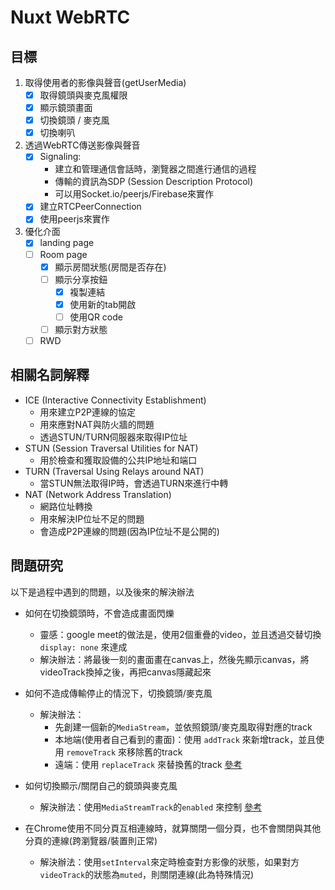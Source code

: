 # Nuxt WebRTC

## 目標

1. 取得使用者的影像與聲音(getUserMedia)
    - [x] 取得鏡頭與麥克風權限
    - [x] 顯示鏡頭畫面
    - [x] 切換鏡頭 / 麥克風
    - [x] 切換喇叭
2. 透過WebRTC傳送影像與聲音
    - [x] Signaling:
      - 建立和管理通信會話時，瀏覽器之間進行通信的過程
      - 傳輸的資訊為SDP (Session Description Protocol)
      - 可以用Socket.io/peerjs/Firebase來實作
    - [x] 建立RTCPeerConnection
    - [x] 使用peerjs來實作
3. 優化介面
    - [x] landing page
    - [ ] Room page
      - [x] 顯示房間狀態(房間是否存在)
      - [ ] 顯示分享按鈕
        - [x] 複製連結
        - [x] 使用新的tab開啟
        - [ ] 使用QR code
      - [ ] 顯示對方狀態
    - [ ] RWD

## 相關名詞解釋
- ICE (Interactive Connectivity Establishment)
  - 用來建立P2P連線的協定
  - 用來應對NAT與防火牆的問題
  - 透過STUN/TURN伺服器來取得IP位址
- STUN (Session Traversal Utilities for NAT)
  - 用於檢查和獲取設備的公共IP地址和端口
- TURN (Traversal Using Relays around NAT)
  - 當STUN無法取得IP時，會透過TURN來進行中轉
- NAT (Network Address Translation)
  - 網路位址轉換
  - 用來解決IP位址不足的問題
  - 會造成P2P連線的問題(因為IP位址不是公開的)

## 問題研究

以下是過程中遇到的問題，以及後來的解決辦法

- 如何在切換鏡頭時，不會造成畫面閃爍
  - 靈感：google meet的做法是，使用2個重疊的video，並且透過交替切換 `display: none` 來達成
  - 解決辦法：將最後一刻的畫面畫在canvas上，然後先顯示canvas，將videoTrack換掉之後，再把canvas隱藏起來

- 如何不造成傳輸停止的情況下，切換鏡頭/麥克風
  - 解決辦法：
    - 先創建一個新的`MediaStream`，並依照鏡頭/麥克風取得對應的track
    - 本地端(使用者自己看到的畫面)：使用 `addTrack` 來新增track，並且使用 `removeTrack` 來移除舊的track
    - 遠端：使用 `replaceTrack` 來替換舊的track [參考](https://developer.mozilla.org/en-US/docs/Web/API/RTCRtpSender/replaceTrack)

- 如何切換顯示/關閉自己的鏡頭與麥克風
  - 解決辦法：使用`MediaStreamTrack`的`enabled` 來控制 [參考](https://developer.mozilla.org/en-US/docs/Web/API/MediaStreamTrack/enabled)

- 在Chrome使用不同分頁互相連線時，就算關閉一個分頁，也不會關閉與其他分頁的連線(跨瀏覽器/裝置則正常)
  - 解決辦法：使用`setInterval`來定時檢查對方影像的狀態，如果對方`videoTrack`的狀態為`muted`，則關閉連線(此為特殊情況)
